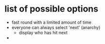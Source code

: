 # list of possible options

* fast round with a limited amount of time
* everyone can always select 'next' (anarchy)
  * display who has hit next
*